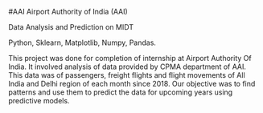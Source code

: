 #AAI
Airport Authority of India (AAI)

Data Analysis and Prediction on MIDT

Python, Sklearn, Matplotlib, Numpy, Pandas.

This project was done for completion of internship at Airport Authority Of India. It involved analysis of data provided by CPMA department of AAI. This data was of passengers, freight flights and flight movements of All India and Delhi region of each month since 2018. Our objective was to find patterns and use them to predict the data for upcoming years using predictive models.
